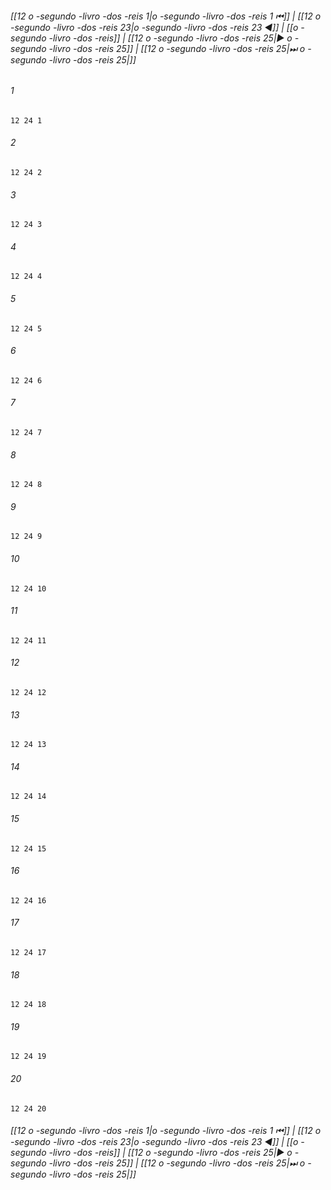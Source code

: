 
###### [[12 o -segundo -livro -dos -reis 1|o -segundo -livro -dos -reis 1 ⏮]] | [[12 o -segundo -livro -dos -reis 23|o -segundo -livro -dos -reis 23 ◀]] | [[o -segundo -livro -dos -reis]] | [[12 o -segundo -livro -dos -reis 25|▶ o -segundo -livro -dos -reis 25]] | [[12 o -segundo -livro -dos -reis 25|⏭ o -segundo -livro -dos -reis 25|]]

###### 1
``` verse
12 24 1 
```
###### 2
``` verse
12 24 2 
```
###### 3
``` verse
12 24 3 
```
###### 4
``` verse
12 24 4 
```
###### 5
``` verse
12 24 5 
```
###### 6
``` verse
12 24 6 
```
###### 7
``` verse
12 24 7 
```
###### 8
``` verse
12 24 8 
```
###### 9
``` verse
12 24 9 
```
###### 10
``` verse
12 24 10 
```
###### 11
``` verse
12 24 11 
```
###### 12
``` verse
12 24 12 
```
###### 13
``` verse
12 24 13 
```
###### 14
``` verse
12 24 14 
```
###### 15
``` verse
12 24 15 
```
###### 16
``` verse
12 24 16 
```
###### 17
``` verse
12 24 17 
```
###### 18
``` verse
12 24 18 
```
###### 19
``` verse
12 24 19 
```
###### 20
``` verse
12 24 20 
```

###### [[12 o -segundo -livro -dos -reis 1|o -segundo -livro -dos -reis 1 ⏮]] | [[12 o -segundo -livro -dos -reis 23|o -segundo -livro -dos -reis 23 ◀]] | [[o -segundo -livro -dos -reis]] | [[12 o -segundo -livro -dos -reis 25|▶ o -segundo -livro -dos -reis 25]] | [[12 o -segundo -livro -dos -reis 25|⏭ o -segundo -livro -dos -reis 25|]]


